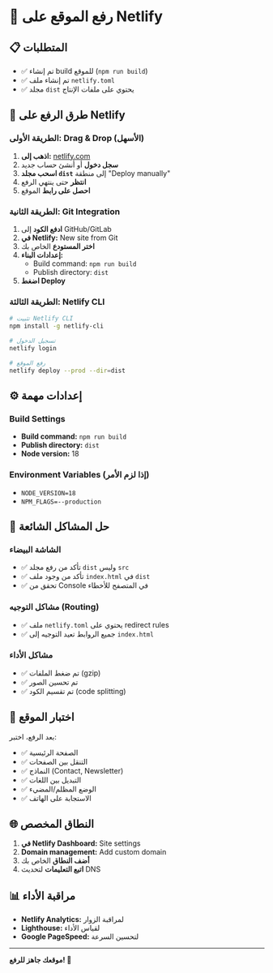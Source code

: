 # 🚀 رفع الموقع على Netlify

## 📋 المتطلبات
- ✅ تم إنشاء build للموقع (`npm run build`)
- ✅ تم إنشاء ملف `netlify.toml`
- ✅ مجلد `dist` يحتوي على ملفات الإنتاج

## 🎯 طرق الرفع على Netlify

### الطريقة الأولى: Drag & Drop (الأسهل)
1. **اذهب إلى:** [netlify.com](https://netlify.com)
2. **سجل دخول** أو أنشئ حساب جديد
3. **اسحب مجلد `dist`** إلى منطقة "Deploy manually"
4. **انتظر** حتى ينتهي الرفع
5. **احصل على رابط** الموقع

### الطريقة الثانية: Git Integration
1. **ادفع الكود** إلى GitHub/GitLab
2. **في Netlify:** New site from Git
3. **اختر المستودع** الخاص بك
4. **إعدادات البناء:**
   - Build command: `npm run build`
   - Publish directory: `dist`
5. **اضغط Deploy**

### الطريقة الثالثة: Netlify CLI
```bash
# تثبيت Netlify CLI
npm install -g netlify-cli

# تسجيل الدخول
netlify login

# رفع الموقع
netlify deploy --prod --dir=dist
```

## ⚙️ إعدادات مهمة

### Build Settings
- **Build command:** `npm run build`
- **Publish directory:** `dist`
- **Node version:** 18

### Environment Variables (إذا لزم الأمر)
- `NODE_VERSION=18`
- `NPM_FLAGS=--production`

## 🔧 حل المشاكل الشائعة

### الشاشة البيضاء
- ✅ تأكد من رفع مجلد `dist` وليس `src`
- ✅ تأكد من وجود ملف `index.html` في `dist`
- ✅ تحقق من Console في المتصفح للأخطاء

### مشاكل التوجيه (Routing)
- ✅ ملف `netlify.toml` يحتوي على redirect rules
- ✅ جميع الروابط تعيد التوجيه إلى `index.html`

### مشاكل الأداء
- ✅ تم ضغط الملفات (gzip)
- ✅ تم تحسين الصور
- ✅ تم تقسيم الكود (code splitting)

## 📱 اختبار الموقع
بعد الرفع، اختبر:
- ✅ الصفحة الرئيسية
- ✅ التنقل بين الصفحات
- ✅ النماذج (Contact, Newsletter)
- ✅ التبديل بين اللغات
- ✅ الوضع المظلم/المضيء
- ✅ الاستجابة على الهاتف

## 🌐 النطاق المخصص
1. **في Netlify Dashboard:** Site settings
2. **Domain management:** Add custom domain
3. **أضف النطاق** الخاص بك
4. **اتبع التعليمات** لتحديث DNS

## 📊 مراقبة الأداء
- **Netlify Analytics:** لمراقبة الزوار
- **Lighthouse:** لقياس الأداء
- **Google PageSpeed:** لتحسين السرعة

---
**موقعك جاهز للرفع! 🎉**







